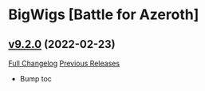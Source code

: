 # BigWigs [Battle for Azeroth]

## [v9.2.0](https://github.com/BigWigsMods/BigWigs_BattleForAzeroth/tree/v9.2.0) (2022-02-23)
[Full Changelog](https://github.com/BigWigsMods/BigWigs_BattleForAzeroth/compare/v9.1.0...v9.2.0) [Previous Releases](https://github.com/BigWigsMods/BigWigs_BattleForAzeroth/releases)

- Bump toc  
